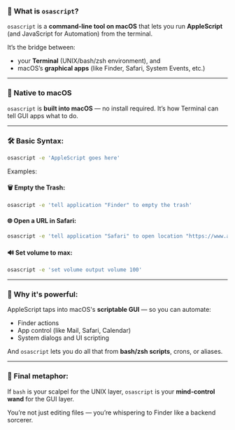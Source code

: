 

### 🧠 **What is `osascript`?**

`osascript` is a **command-line tool on macOS** that lets you run **AppleScript** (and JavaScript for Automation) from the terminal.

It’s the bridge between:

* your **Terminal** (UNIX/bash/zsh environment), and
* macOS’s **graphical apps** (like Finder, Safari, System Events, etc.)

---

### 🧬 Native to macOS

`osascript` is **built into macOS** — no install required. It’s how Terminal can tell GUI apps what to do.

---

### 🛠️ Basic Syntax:

```zsh
osascript -e 'AppleScript goes here'
```

Examples:

#### 🗑️ Empty the Trash:

```zsh
osascript -e 'tell application "Finder" to empty the trash'
```

#### 🌐 Open a URL in Safari:

```zsh
osascript -e 'tell application "Safari" to open location "https://www.apple.com"'
```

#### 🔊 Set volume to max:

```zsh
osascript -e 'set volume output volume 100'
```

---

### 🤖 Why it's powerful:

AppleScript taps into macOS's **scriptable GUI** — so you can automate:

* Finder actions
* App control (like Mail, Safari, Calendar)
* System dialogs and UI scripting

And `osascript` lets you do all that from **bash/zsh scripts**, crons, or aliases.

---

### 🧵 Final metaphor:

If `bash` is your scalpel for the UNIX layer, `osascript` is your **mind-control wand** for the GUI layer.

You’re not just editing files — you’re whispering to Finder like a backend sorcerer.



